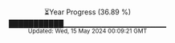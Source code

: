 <p align="center">
⏳Year Progress (36.89 %)<br>
███████████▁▁▁▁▁▁▁▁▁▁▁▁▁▁▁▁▁▁▁ <br>
<sub>Updated: Wed, 15 May 2024 00:09:21 GMT</sub>
</p>

